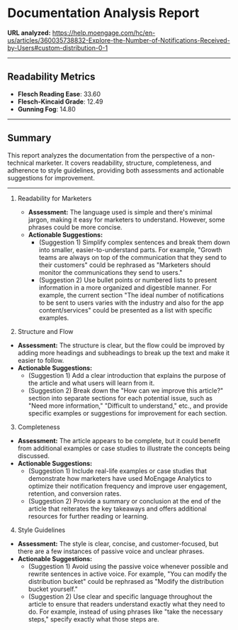 # Documentation Analysis Report

**URL analyzed:** https://help.moengage.com/hc/en-us/articles/360035738832-Explore-the-Number-of-Notifications-Received-by-Users#custom-distribution-0-1

---

## Readability Metrics

- **Flesch Reading Ease**: 33.60
- **Flesch-Kincaid Grade**: 12.49
- **Gunning Fog**: 14.80

---

## Summary

This report analyzes the documentation from the perspective of a non-technical marketer. It covers readability, structure, completeness, and adherence to style guidelines, providing both assessments and actionable suggestions for improvement.

---
1. Readability for Marketers
   - **Assessment:** The language used is simple and there's minimal jargon, making it easy for marketers to understand. However, some phrases could be more concise.
   - **Actionable Suggestions:**
     - (Suggestion 1) Simplify complex sentences and break them down into smaller, easier-to-understand parts. For example, "Growth teams are always on top of the communication that they send to their customers" could be rephrased as "Marketers should monitor the communications they send to users."
     - (Suggestion 2) Use bullet points or numbered lists to present information in a more organized and digestible manner. For example, the current section "The ideal number of notifications to be sent to users varies with the industry and also for the app content/services" could be presented as a list with specific examples.

  2. Structure and Flow
   - **Assessment:** The structure is clear, but the flow could be improved by adding more headings and subheadings to break up the text and make it easier to follow.
   - **Actionable Suggestions:**
     - (Suggestion 1) Add a clear introduction that explains the purpose of the article and what users will learn from it.
     - (Suggestion 2) Break down the "How can we improve this article?" section into separate sections for each potential issue, such as "Need more information," "Difficult to understand," etc., and provide specific examples or suggestions for improvement for each section.

  3. Completeness
   - **Assessment:** The article appears to be complete, but it could benefit from additional examples or case studies to illustrate the concepts being discussed.
   - **Actionable Suggestions:**
     - (Suggestion 1) Include real-life examples or case studies that demonstrate how marketers have used MoEngage Analytics to optimize their notification frequency and improve user engagement, retention, and conversion rates.
     - (Suggestion 2) Provide a summary or conclusion at the end of the article that reiterates the key takeaways and offers additional resources for further reading or learning.

  4. Style Guidelines
   - **Assessment:** The style is clear, concise, and customer-focused, but there are a few instances of passive voice and unclear phrases.
   - **Actionable Suggestions:**
     - (Suggestion 1) Avoid using the passive voice whenever possible and rewrite sentences in active voice. For example, "You can modify the distribution bucket" could be rephrased as "Modify the distribution bucket yourself."
     - (Suggestion 2) Use clear and specific language throughout the article to ensure that readers understand exactly what they need to do. For example, instead of using phrases like "take the necessary steps," specify exactly what those steps are.